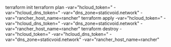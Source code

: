 terraform init
terraform plan -var="hcloud_token=" -var="hcloud_dns_token=" -var="dns_zone=staticvoid.network" -var="rancher_host_name=rancher"
terraform apply -var="hcloud_token=" -var="hcloud_dns_token=" -var="dns_zone=staticvoid.network" -var="rancher_host_name=rancher"
terraform destroy -var="hcloud_token=" -var="hcloud_dns_token=" -var="dns_zone=staticvoid.network" -var="rancher_host_name=rancher"